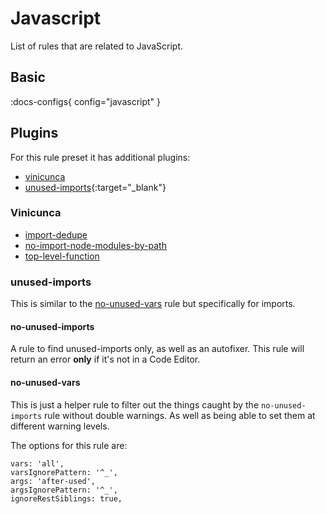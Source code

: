 # Javascript

List of rules that are related to JavaScript.

## Basic

:docs-configs{ config="javascript" }

## Plugins

For this rule preset it has additional plugins:

- [vinicunca](/vinicunca)
- [unused-imports](https://github.com/sweepline/eslint-plugin-unused-imports){:target="_blank"}

### Vinicunca

- [import-dedupe](/vinicunca/import-dedupe)
- [no-import-node-modules-by-path](/vinicunca/no-import-node-modules-by-path)
- [top-level-function](/vinicunca/top-level-function)

### unused-imports

This is similar to the [no-unused-vars](https://eslint.org/docs/latest/rules/no-unused-vars) rule but specifically for imports.

#### no-unused-imports

A rule to find unused-imports only, as well as an autofixer. This rule will return an error **only** if it's not in a Code Editor.

#### no-unused-vars

This is just a helper rule to filter out the things caught by
the `no-unused-imports` rule without double warnings. As
well as being able to set them at different warning levels.

The options for this rule are:

```
vars: 'all',
varsIgnorePattern: '^_',
args: 'after-used',
argsIgnorePattern: '^_',
ignoreRestSiblings: true,
```
